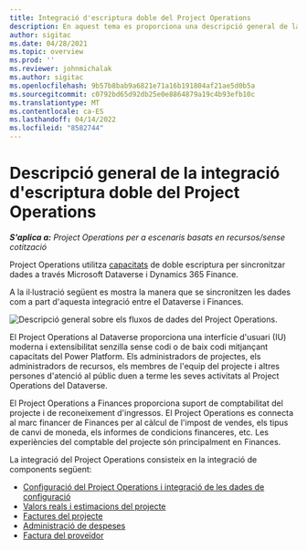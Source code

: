 ```yaml
---
title: Integració d'escriptura doble del Project Operations
description: En aquest tema es proporciona una descripció general de la integració d'escriptura doble del Project Operations.
author: sigitac
ms.date: 04/28/2021
ms.topic: overview
ms.prod: ''
ms.reviewer: johnmichalak
ms.author: sigitac
ms.openlocfilehash: 9b57b8bab9a6821e71a16b191804af21ae5d0b5a
ms.sourcegitcommit: c0792bd65d92db25e0e8864879a19c4b93efb10c
ms.translationtype: MT
ms.contentlocale: ca-ES
ms.lasthandoff: 04/14/2022
ms.locfileid: "8582744"
---
```

# <a name="project-operations-dual-write-integration-overview"></a>Descripció general de la integració d'escriptura doble del Project Operations

_**S'aplica a:** Project Operations per a escenaris basats en recursos/sense cotització_

Project Operations utilitza [capacitats](/dynamics365/fin-ops-core/dev-itpro/data-entities/dual-write/dual-write-home-page) de doble escriptura per sincronitzar dades a través Microsoft Dataverse i Dynamics 365 Finance.

A la il·lustració següent es mostra la manera que se sincronitzen les dades com a part d'aquesta integració entre el Dataverse i Finances.

![Descripció general sobre els fluxos de dades del Project Operations.](./media/ProjectOperationsFlows.jpg)

El Project Operations al Dataverse proporciona una interfície d'usuari (IU) moderna i extensibilitat senzilla sense codi o de baix codi mitjançant capacitats del Power Platform. Els administradors de projectes, els administradors de recursos, els membres de l'equip del projecte i altres persones d'atenció al públic duen a terme les seves activitats al Project Operations del Dataverse.

El Project Operations a Finances proporciona suport de comptabilitat del projecte i de reconeixement d'ingressos. El Project Operations es connecta al marc financer de Finances per al càlcul de l'impost de vendes, els tipus de canvi de moneda, els informes de condicions financeres, etc. Les experiències del comptable del projecte són principalment en Finances.

La integració del Project Operations consisteix en la integració de components següent:


- [Configuració del Project Operations i integració de les dades de configuració](resource-dual-write-setup-integration.md) 
- [Valors reals i estimacions del projecte](resource-dual-write-estimates-actuals.md)
- [Factures del projecte](resource-dual-write-project-invoice.md)
- [Administració de despeses](resource-dual-write-expense.md)
- [Factura del proveïdor](resource-dual-write-vendor-invoice.md)
